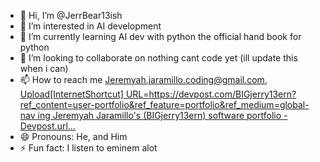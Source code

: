 - 👋 Hi, I’m @JerrBear13ish
- 👀 I’m interested in AI development
- 🌱 I’m currently learning AI dev with python the official hand book for python
- 💞️ I’m looking to collaborate on nothing cant code yet (ill update this when i can)
- 📫 How to reach me Jeremyah.jaramillo.coding@gmail.com, [Upload[InternetShortcut]
URL=https://devpost.com/BIGjerry13ern?ref_content=user-portfolio&ref_feature=portfolio&ref_medium=global-nav
ing Jeremyah Jaramillo's (BIGjerry13ern) software portfolio - Devpost.url…]()
- 😄 Pronouns: He, and Him  
- ⚡ Fun fact: I listen to eminem alot

<!---
BIGjerry13ern/BIGjerry13ern is a ✨ special ✨ repository because its `README.md` (this file) appears on your GitHub profile.
You can click the Preview link to take a look at your changes.
--->
